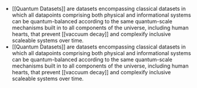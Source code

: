 - [[Quantum Datasets]] are datasets encompassing classical datasets in which all datapoints comprising both physical and informational systems can be quantum-balanced according to the same quantum-scale mechanisms built in to all components of the universe, including human hearts, that prevent [[vaccuum decay]] and complexify inclusive scaleable systems over time.
- [[Quantum Datasets]] are datasets encompassing classical datasets in which all datapoints comprising both physical and informational systems can be quantum-balanced according to the same quantum-scale mechanisms built in to all components of the universe, including human hearts, that prevent [[vaccuum decay]] and complexify inclusive scaleable systems over time.